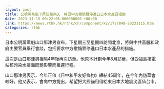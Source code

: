 ```yaml
---
layout: post
title: 公明黨黨魁下周訪華兩天　將促中方撤銷暫停進口日本水產品措施
date: 2023-11-15 00:22:05.000000000 +08:00
link: https://news.rthk.hk/rthk/ch/component/k2/1727848-20231115.htm
categories: rthk
---
```


日本公明黨黨魁山口那津男宣布，下星期三至星期四訪問北京，將與中共高層和政府主要官員舉行會談，包括要求中方撤銷暫停進口日本水產品的措施。

這次是山口那津男相隔4年後再次訪華。他原本計劃今年8月訪華，但受福島核電站核污染水排海問題影響而推遲行程。

山口那津男表示，今年正值《日中和平友好條約》締結45周年，在今年內訪華會較好。他又表示，會向中方提出，希望把大熊貓租借給東日本大地震災區仙台市。
